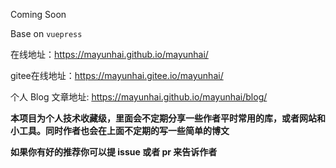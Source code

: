 Coming Soon

Base on `vuepress`

在线地址：https://mayunhai.github.io/mayunhai/

gitee在线地址：https://mayunhai.gitee.io/mayunhai/

个人 Blog 文章地址: https://mayunhai.github.io/mayunhai/blog/

**本项目为个人技术收藏级，里面会不定期分享一些作者平时常用的库，或者网站和小工具。同时作者也会在上面不定期的写一些简单的博文**

**如果你有好的推荐你可以提 issue 或者 pr 来告诉作者**
